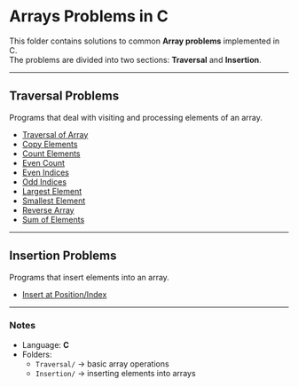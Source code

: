 # Arrays Problems in C  

This folder contains solutions to common **Array problems** implemented in C.  
The problems are divided into two sections: **Traversal** and **Insertion**.  

---

## Traversal Problems  
Programs that deal with visiting and processing elements of an array.  

- [Traversal of Array](Arrays/Traversal/traversal.c)  
- [Copy Elements](Arrays/Traversal/copyElements.c)  
- [Count Elements](Arrays/Traversal/countElements.c)  
- [Even Count](Arrays/Traversal/evenCount.c)  
- [Even Indices](Arrays/Traversal/evenIndeces.c)  
- [Odd Indices](Arrays/Traversal/oddIndeces.c)  
- [Largest Element](Arrays/Traversal/largestElement.c)  
- [Smallest Element](Arrays/Traversal/smallestElement.c)  
- [Reverse Array](Arrays/Traversal/reverse.c)  
- [Sum of Elements](Arrays/Traversal/sum.c)  

---

## Insertion Problems  
Programs that insert elements into an array.  

- [Insert at Position/Index](Arrays/Insertion/1insertion.c)  

---

### Notes  
- Language: **C**  
- Folders:  
  - `Traversal/` → basic array operations  
  - `Insertion/` → inserting elements into arrays  
